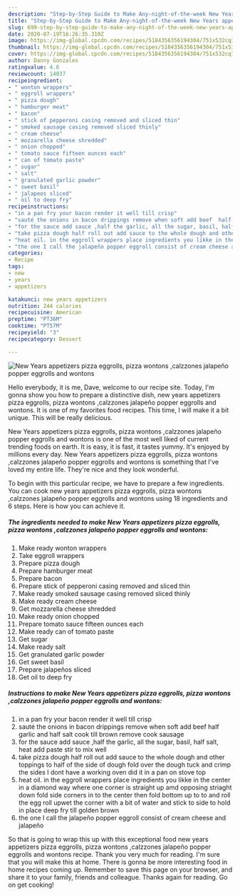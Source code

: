 ```yaml
---
description: "Step-by-Step Guide to Make Any-night-of-the-week New Years appetizers pizza eggrolls, pizza wontons ,calzzones jalapeño popper eggrolls and wontons"
title: "Step-by-Step Guide to Make Any-night-of-the-week New Years appetizers pizza eggrolls, pizza wontons ,calzzones jalapeño popper eggrolls and wontons"
slug: 699-step-by-step-guide-to-make-any-night-of-the-week-new-years-appetizers-pizza-eggrolls-pizza-wontons-calzzones-jalapeno-popper-eggrolls-and-wontons
date: 2020-07-19T16:26:35.310Z
image: https://img-global.cpcdn.com/recipes/5184356356194304/751x532cq70/new-years-appetizers-pizza-eggrolls-pizza-wontons-calzzones-jalapeno-popper-eggrolls-and-wontons-recipe-main-photo.jpg
thumbnail: https://img-global.cpcdn.com/recipes/5184356356194304/751x532cq70/new-years-appetizers-pizza-eggrolls-pizza-wontons-calzzones-jalapeno-popper-eggrolls-and-wontons-recipe-main-photo.jpg
cover: https://img-global.cpcdn.com/recipes/5184356356194304/751x532cq70/new-years-appetizers-pizza-eggrolls-pizza-wontons-calzzones-jalapeno-popper-eggrolls-and-wontons-recipe-main-photo.jpg
author: Danny Gonzales
ratingvalue: 4.6
reviewcount: 14037
recipeingredient:
- " wonton wrappers"
- " eggroll wrappers"
- " pizza dough"
- " hamburger meat"
- " bacon"
- " stick of pepperoni casing removed and sliced thin"
- " smoked sausage casing removed sliced thinly"
- " cream cheese"
- " mozzarella cheese shredded"
- " onion chopped"
- " tomato sauce fifteen ounces each"
- " can of tomato paste"
- " sugar"
- " salt"
- " granulated garlic powder"
- " sweet basil"
- " jalapeos sliced"
- " oil to deep fry"
recipeinstructions:
- "in a pan fry your bacon render it well till crisp"
- "sauté the onions in bacon drippings remove when soft add beef  half garlic and half salt cook till brown remove cook sausage"
- "for the sauce add sauce ,half the garlic, all the sugar, basil, half salt, heat add paste stir to mix well"
- "take pizza dough half roll out add sauce to the whole dough and other toppings to half of the side of dough fold over the dough tuck and crimp the sides I dont have a working oven did it in a pan on stove top"
- "heat oil. in the eggroll wrappers place ingredients you likke in the center in a diamond way where one corner is straight up amd opposing striaght down fold side corners in to the center then fold bottom up to to and roll the egg roll upwet the corner with a bit of water and stick to side to hold in place deep fry till golden brown"
- "the one I call the jalapeño popper eggroll consist of cream cheese and jalapeño"
categories:
- Recipe
tags:
- new
- years
- appetizers

katakunci: new years appetizers 
nutrition: 244 calories
recipecuisine: American
preptime: "PT36M"
cooktime: "PT57M"
recipeyield: "3"
recipecategory: Dessert

---
```



![New Years appetizers pizza eggrolls, pizza wontons ,calzzones jalapeño popper eggrolls and wontons](https://img-global.cpcdn.com/recipes/5184356356194304/751x532cq70/new-years-appetizers-pizza-eggrolls-pizza-wontons-calzzones-jalapeno-popper-eggrolls-and-wontons-recipe-main-photo.jpg)

Hello everybody, it is me, Dave, welcome to our recipe site. Today, I'm gonna show you how to prepare a distinctive dish, new years appetizers pizza eggrolls, pizza wontons ,calzzones jalapeño popper eggrolls and wontons. It is one of my favorites food recipes. This time, I will make it a bit unique. This will be really delicious.



New Years appetizers pizza eggrolls, pizza wontons ,calzzones jalapeño popper eggrolls and wontons is one of the most well liked of current trending foods on earth. It is easy, it is fast, it tastes yummy. It's enjoyed by millions every day. New Years appetizers pizza eggrolls, pizza wontons ,calzzones jalapeño popper eggrolls and wontons is something that I've loved my entire life. They're nice and they look wonderful.


To begin with this particular recipe, we have to prepare a few ingredients. You can cook new years appetizers pizza eggrolls, pizza wontons ,calzzones jalapeño popper eggrolls and wontons using 18 ingredients and 6 steps. Here is how you can achieve it.

<!--inarticleads1-->

##### The ingredients needed to make New Years appetizers pizza eggrolls, pizza wontons ,calzzones jalapeño popper eggrolls and wontons:

1. Make ready  wonton wrappers
1. Take  eggroll wrappers
1. Prepare  pizza dough
1. Prepare  hamburger meat
1. Prepare  bacon
1. Prepare  stick of pepperoni casing removed and sliced thin
1. Make ready  smoked sausage casing removed sliced thinly
1. Make ready  cream cheese
1. Get  mozzarella cheese shredded
1. Make ready  onion chopped
1. Prepare  tomato sauce fifteen ounces each
1. Make ready  can of tomato paste
1. Get  sugar
1. Make ready  salt
1. Get  granulated garlic powder
1. Get  sweet basil
1. Prepare  jalapeños sliced
1. Get  oil to deep fry




<!--inarticleads2-->

##### Instructions to make New Years appetizers pizza eggrolls, pizza wontons ,calzzones jalapeño popper eggrolls and wontons:

1. in a pan fry your bacon render it well till crisp
1. sauté the onions in bacon drippings remove when soft add beef  half garlic and half salt cook till brown remove cook sausage
1. for the sauce add sauce ,half the garlic, all the sugar, basil, half salt, heat add paste stir to mix well
1. take pizza dough half roll out add sauce to the whole dough and other toppings to half of the side of dough fold over the dough tuck and crimp the sides I dont have a working oven did it in a pan on stove top
1. heat oil. in the eggroll wrappers place ingredients you likke in the center in a diamond way where one corner is straight up amd opposing striaght down fold side corners in to the center then fold bottom up to to and roll the egg roll upwet the corner with a bit of water and stick to side to hold in place deep fry till golden brown
1. the one I call the jalapeño popper eggroll consist of cream cheese and jalapeño




So that is going to wrap this up with this exceptional food new years appetizers pizza eggrolls, pizza wontons ,calzzones jalapeño popper eggrolls and wontons recipe. Thank you very much for reading. I'm sure that you will make this at home. There is gonna be more interesting food in home recipes coming up. Remember to save this page on your browser, and share it to your family, friends and colleague. Thanks again for reading. Go on get cooking!
